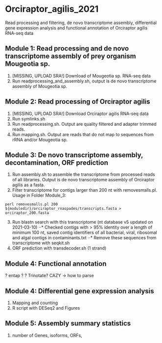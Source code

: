 # Orciraptor_agilis_2021
Read processing and filtering, de novo transcriptome assembly, differential gene expression analysis and functional annotation of Orciraptor agilis RNA-seq data

## Module 1: Read processing and de novo transcriptome assembly of prey organism Mougeotia sp.

1. [MISSING, UPLOAD SRA!] Download of Mougeotia sp. RNA-seq data 
2. Run readprocessing_and_assembly.sh, output is de novo transcriptome assembly of Mougeotia sp.

## Module 2: Read processing of Orciraptor agilis

1. [MISSING, UPLOAD SRA!] Download Orciraptor agilis RNA-seq data
2. Run symlinks.sh
3. Run readprocessing.sh. Output are quality filtered and adapter trimmed reads.
4. Run mapping.sh. Output are reads that do not map to sequences from rRNA and/or Mougeotia sp.

## Module 3: De novo transcriptome assembly, decontamination, ORF prediction

1. Run assembly.sh to assemble the transcriptome from processed reads of all libraries. Output is de novo transcriptome assembly of Orciraptor agilis as a fasta.
2. Filter transcriptome for contigs larger than 200 nt with removesmalls.pl. Usage in Folder Module_3:
```
perl removesmalls.pl 200 ${moduledir}/orciraptor_rnaspades/transcripts.fasta > orciraptor_200.fasta
```
3. Run blastn search with this transcriptome (nt database v5 updated on 2021-03-10)
    ⋅⋅* Checked contigs with > 95% identity over a length of minimum 100 nt, saved contig identifiers of all bacterial, viral, ribosomal and algal contigs in contaminants.txt
    ⋅⋅* Remove these sequences from transcriptome with seqkit.sh
4. ORF prediction with transdecoder.sh (1 strand)

## Module 4: Functional annotation
? entap ?
? Trinotate?
CAZY -> how to parse

## Module 4: Differential gene expression analysis
1) Mapping and counting
2) R script with DESeq2 and Figures

## Module 5: Assembly summary statistics
1) number of Genes, isoforms, ORFs, 

